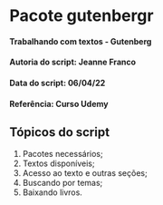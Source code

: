 # Pacote gutenbergr

#### Trabalhando com textos - Gutenberg
#### Autoria do script: Jeanne Franco
#### Data do script: 06/04/22
#### Referência: Curso Udemy

## Tópicos do script

1. Pacotes necessários;
2. Textos disponíveis;
3. Acesso ao texto e outras seções;
4. Buscando por temas;
5. Baixando livros.

